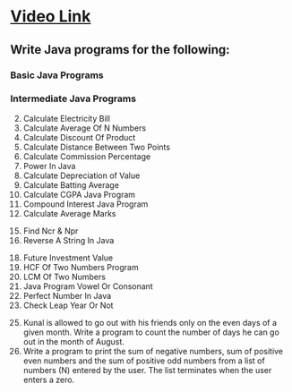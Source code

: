 # [Video Link](https://youtu.be/ldYLYRNaucM)
## Write Java programs for the following: 

### Basic Java Programs
<!-- 1. Area Of Circle Java Program DONE -->

<!-- 2. Area Of Triangle DONE-->

<!-- 3. Area Of Rectangle Program DONE -->

<!-- 4. Area Of Isosceles Triangle DONE-->

<!-- 5. Area Of Parallelogram DONE-->

<!-- 6. Area Of Rhombus DONE -->

<!-- 7. Area Of Equilateral Triangle  DONE -->

<!-- 8. Perimeter Of Circle DONE -->

<!-- 9. Perimeter Of Equilateral Triangle DONE -->

<!-- 10. Perimeter Of Parallelogram DONE -->

<!-- 11. Perimeter Of Rectangle DONE  -->

<!-- 12. Perimeter Of Square DONE -->

<!-- 13. Perimeter Of Rhombus DONE -->

<!-- 14. Volume Of Cone Java Program DONE -->

<!-- 15. Volume Of Prism DONE -->

<!-- 16. Volume Of Cylinder DONE -->

<!-- 17. Volume Of Sphere DONE -->

<!-- 18. Volume Of Pyramid DONE  -->

<!-- 19. Curved Surface Area Of Cylinder DONE  -->

<!-- 20. Total Surface Area Of Cube DONE -->

<!-- 21. Fibonacci Series In Java Programs DONE -->

<!-- 22. [Subtract the Product and Sum of Digits of an Integer](https://leetcode.com/problems/subtract-the-product-and-sum-of-digits-of-an-integer/) DONE -->

<!-- 23. Input a number and print all the factors of that number (use loops).DONE -->

<!-- 24. Take integer inputs till the user enters 0 and print the sum of all numbers
(HINT: while loop)  DONE -->

<!-- 25. Take integer inputs till the user enters 0 and print the largest number from
all. DONE -->

<!-- 26. Addition Of Two Numbers DONE -->

### Intermediate Java Programs
<!-- 1. Factorial Program In Java  DONE -->

2. Calculate Electricity Bill
3. Calculate Average Of N Numbers
4. Calculate Discount Of Product
5. Calculate Distance Between Two Points 
6. Calculate Commission Percentage
7. Power In Java
8. Calculate Depreciation of Value
9. Calculate Batting Average
10. Calculate CGPA Java Program
11. Compound Interest Java Program
12. Calculate Average Marks
<!-- 13. Sum Of N Numbers DONE -->

<!-- 14. Armstrong Number In Java DONE -->
15. Find Ncr & Npr
16. Reverse A String In Java
<!-- 17. Find if a number is palindrome or not  DONE -->
18. Future Investment Value
19. HCF Of Two Numbers Program
20. LCM Of Two Numbers
21. Java Program Vowel Or Consonant 
22. Perfect Number In Java
23. Check Leap Year Or Not
<!-- 24. Sum Of A Digits Of Number DONE -->
25. Kunal is allowed to go out with his friends only on the even days of a given month. Write a program to count the number of days he can go out in the month of August.
26. Write a program to print the sum of negative numbers, sum of positive even numbers and the sum of positive odd numbers from a list of numbers (N) entered by the user. The list terminates when the user enters a zero.
